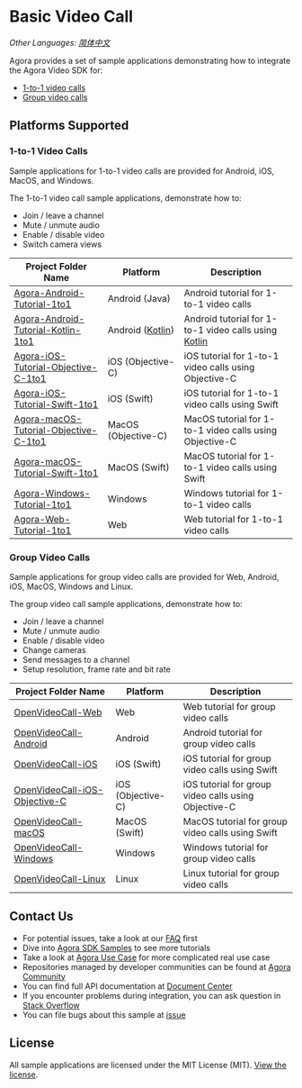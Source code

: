 # Basic Video Call

_Other Languages: [简体中文](README.zh.md)_

Agora provides a set of sample applications demonstrating how to integrate the Agora Video SDK for:

- [1-to-1 video calls](#1-to-1-video-calls)
- [Group video calls](#group-video-calls)

## Platforms Supported

### 1-to-1 Video Calls

Sample applications for 1-to-1 video calls are provided for Android, iOS, MacOS, and Windows.

The 1-to-1 video call sample applications, demonstrate how to:

- Join / leave a channel
- Mute / unmute audio
- Enable / disable video
- Switch camera views


Project Folder Name|Platform|Description
---|---|---
[Agora-Android-Tutorial-1to1](./One-to-One-Video/Agora-Android-Tutorial-1to1)|Android (Java)|Android tutorial for 1-to-1 video calls
[Agora-Android-Tutorial-Kotlin-1to1](./One-to-One-Video/Agora-Android-Tutorial-Kotlin-1to1)|Android ([Kotlin](https://developer.android.com/kotlin/))|Android tutorial for 1-to-1 video calls using [Kotlin](https://developer.android.com/kotlin/)
[Agora-iOS-Tutorial-Objective-C-1to1](./One-to-One-Video/Agora-iOS-Tutorial-Objective-C-1to1)|iOS (Objective-C)|iOS tutorial for 1-to-1 video calls using Objective-C
[Agora-iOS-Tutorial-Swift-1to1](./One-to-One-Video/Agora-iOS-Tutorial-Swift-1to1)|iOS (Swift)|iOS tutorial for 1-to-1 video calls using Swift
[Agora-macOS-Tutorial-Objective-C-1to1](./One-to-One-Video/Agora-macOS-Tutorial-Objective-C-1to1)|MacOS (Objective-C) <img width=30/>|MacOS tutorial for 1-to-1 video calls using Objective-C 
[Agora-macOS-Tutorial-Swift-1to1](./One-to-One-Video/Agora-macOS-Tutorial-Swift-1to1)|MacOS (Swift)|MacOS tutorial for 1-to-1 video calls using Swift
[Agora-Windows-Tutorial-1to1](./One-to-One-Video/Agora-Windows-Tutorial-1to1)|Windows|Windows tutorial for 1-to-1 video calls
[Agora-Web-Tutorial-1to1](./One-to-One-Video/Agora-Web-Tutorial-1to1)|Web|Web tutorial for 1-to-1 video calls

### Group Video Calls

Sample applications for group video calls are provided for Web, Android, iOS, MacOS, Windows and Linux.


The group video call sample applications, demonstrate how to:

- Join / leave a channel
- Mute / unmute audio
- Enable / disable video
- Change cameras
- Send messages to a channel
- Setup resolution, frame rate and bit rate

Project Folder Name|Platform|Description
---|---|---
[OpenVideoCall-Web](./Group-Video/OpenVideoCall-Web)|Web|Web tutorial for group video calls
[OpenVideoCall-Android](./Group-Video/OpenVideoCall-Android)|Android|Android tutorial for group video calls
[OpenVideoCall-iOS](./Group-Video/OpenVideoCall-iOS)|iOS (Swift)|iOS tutorial for group video calls using Swift
[OpenVideoCall-iOS-Objective-C](./Group-Video/OpenVideoCall-iOS-Objective-C)|iOS (Objective-C)|iOS tutorial for group video calls using Objective-C
[OpenVideoCall-macOS](./Group-Video/OpenVideoCall-macOS)|MacOS (Swift)|MacOS tutorial for group video calls using Swift
[OpenVideoCall-Windows](./Group-Video/OpenVideoCall-Windows)|Windows|Windows tutorial for group video calls
[OpenVideoCall-Linux](./Group-Video/OpenVideoCall-Linux)|Linux|Linux tutorial for group video calls

## Contact Us

- For potential issues, take a look at our [FAQ](https://docs.agora.io/en/faq) first
- Dive into [Agora SDK Samples](https://github.com/AgoraIO) to see more tutorials
- Take a look at [Agora Use Case](https://github.com/AgoraIO-usecase) for more complicated real use case
- Repositories managed by developer communities can be found at [Agora Community](https://github.com/AgoraIO-Community)
- You can find full API documentation at [Document Center](https://docs.agora.io/en/)
- If you encounter problems during integration, you can ask question in [Stack Overflow](https://stackoverflow.com/questions/tagged/agora.io)
- You can file bugs about this sample at [issue](https://github.com/AgoraIO/Basic-Video-Call/issues)


## License

All sample applications are licensed under the MIT License (MIT). [View the license](LICENSE.md).